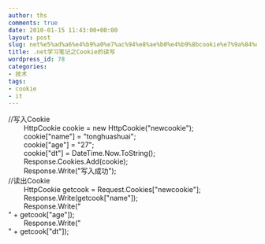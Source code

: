 ```yaml
---
author: ths
comments: true
date: 2010-01-15 11:43:00+00:00
layout: post
slug: net%e5%ad%a6%e4%b9%a0%e7%ac%94%e8%ae%b0%e4%b9%8bcookie%e7%9a%84%e8%af%bb%e5%86%99
title: .net学习笔记之Cookie的读写
wordpress_id: 78
categories:
- 技术
tags:
- cookie
- it
---
```


//写入Cookie<br/>
       
HttpCookie cookie = new HttpCookie("newcookie");<br/>
       
cookie["name"] = "tonghuashuai";<br/>
       
cookie["age"] = "27";<br/>
       
cookie["dt"] = DateTime.Now.ToString();<br/>
       
Response.Cookies.Add(cookie);<br/>
       
Response.Write("写入成功");<br/>
//读出Cookie<br/>
       
HttpCookie getcook = Request.Cookies["newcookie"];<br/>
       
Response.Write(getcook["name"]);<br/>
       
Response.Write("<br>" +
getcook["age"]);<br/>
       
Response.Write("<br>" +
getcook["dt"]);<br/><br/>



